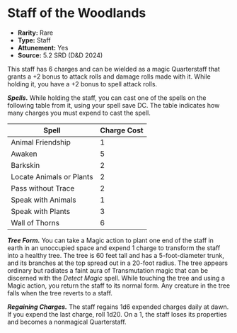 # Staff of the Woodlands

- **Rarity:** Rare
- **Type:** Staff
- **Attunement:** Yes
- **Source:** 5.2 SRD (D&D 2024)

This staff has 6 charges and can be wielded as a magic Quarterstaff that grants a +2 bonus to attack rolls and damage rolls made with it. While holding it, you have a +2 bonus to spell attack rolls.

**_Spells._** While holding the staff, you can cast one of the spells on the following table from it, using your spell save DC. The table indicates how many charges you must expend to cast the spell.

| Spell                    | Charge Cost |
|--------------------------|-------------|
| Animal Friendship        | 1           |
| Awaken                   | 5           |
| Barkskin                 | 2           |
| Locate Animals or Plants | 2           |
| Pass without Trace       | 2           |
| Speak with Animals       | 1           |
| Speak with Plants        | 3           |
| Wall of Thorns           | 6           |

**_Tree Form._** You can take a Magic action to plant one end of the staff in earth in an unoccupied space and expend 1 charge to transform the staff into a healthy tree. The tree is 60 feet tall and has a 5-foot-diameter trunk, and its branches at the top spread out in a 20-foot radius. The tree appears ordinary but radiates a faint aura of Transmutation magic that can be discerned with the *Detect Magic* spell. While touching the tree and using a Magic action, you return the staff to its normal form. Any creature in the tree falls when the tree reverts to a staff.

**_Regaining Charges._** The staff regains 1d6 expended charges daily at dawn. If you expend the last charge, roll 1d20. On a 1, the staff loses its properties and becomes a nonmagical Quarterstaff.
